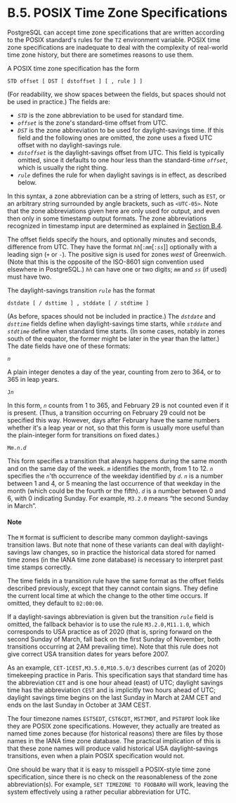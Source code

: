 # B.5. POSIX Time Zone Specifications

PostgreSQL can accept time zone specifications that are written according to the POSIX standard's rules for the `TZ` environment variable. POSIX time zone specifications are inadequate to deal with the complexity of real-world time zone history, but there are sometimes reasons to use them.

A POSIX time zone specification has the form

```
STD offset [ DST [ dstoffset ] [ , rule ] ]
```

(For readability, we show spaces between the fields, but spaces should not be used in practice.) The fields are:

* _`STD`_ is the zone abbreviation to be used for standard time.
* _`offset`_ is the zone's standard-time offset from UTC.
* _`DST`_ is the zone abbreviation to be used for daylight-savings time. If this field and the following ones are omitted, the zone uses a fixed UTC offset with no daylight-savings rule.
* _`dstoffset`_ is the daylight-savings offset from UTC. This field is typically omitted, since it defaults to one hour less than the standard-time _`offset`_, which is usually the right thing.
* _`rule`_ defines the rule for when daylight savings is in effect, as described below.

In this syntax, a zone abbreviation can be a string of letters, such as `EST`, or an arbitrary string surrounded by angle brackets, such as `<UTC-05>`. Note that the zone abbreviations given here are only used for output, and even then only in some timestamp output formats. The zone abbreviations recognized in timestamp input are determined as explained in [Section B.4](https://www.postgresql.org/docs/current/datetime-config-files.html).

The offset fields specify the hours, and optionally minutes and seconds, difference from UTC. They have the format _`hh`_\[`:`_`mm`_\[`:`_`ss`_]] optionally with a leading sign (`+` or `-`). The positive sign is used for zones _west_ of Greenwich. (Note that this is the opposite of the ISO-8601 sign convention used elsewhere in PostgreSQL.) _`hh`_ can have one or two digits; _`mm`_ and _`ss`_ (if used) must have two.

The daylight-savings transition _`rule`_ has the format

```
dstdate [ / dsttime ] , stddate [ / stdtime ]
```

(As before, spaces should not be included in practice.) The _`dstdate`_ and _`dsttime`_ fields define when daylight-savings time starts, while _`stddate`_ and _`stdtime`_ define when standard time starts. (In some cases, notably in zones south of the equator, the former might be later in the year than the latter.) The date fields have one of these formats:

_`n`_

A plain integer denotes a day of the year, counting from zero to 364, or to 365 in leap years.

`J`_`n`_

In this form, _`n`_ counts from 1 to 365, and February 29 is not counted even if it is present. (Thus, a transition occurring on February 29 could not be specified this way. However, days after February have the same numbers whether it's a leap year or not, so that this form is usually more useful than the plain-integer form for transitions on fixed dates.)

`M`_`m`_`.`_`n`_`.`_`d`_

This form specifies a transition that always happens during the same month and on the same day of the week. _`m`_ identifies the month, from 1 to 12. _`n`_ specifies the _`n`_'th occurrence of the weekday identified by _`d`_. _`n`_ is a number between 1 and 4, or 5 meaning the last occurrence of that weekday in the month (which could be the fourth or the fifth). _`d`_ is a number between 0 and 6, with 0 indicating Sunday. For example, `M3.2.0` means “the second Sunday in March”.

#### Note

The `M` format is sufficient to describe many common daylight-savings transition laws. But note that none of these variants can deal with daylight-savings law changes, so in practice the historical data stored for named time zones (in the IANA time zone database) is necessary to interpret past time stamps correctly.

The time fields in a transition rule have the same format as the offset fields described previously, except that they cannot contain signs. They define the current local time at which the change to the other time occurs. If omitted, they default to `02:00:00`.

If a daylight-savings abbreviation is given but the transition _`rule`_ field is omitted, the fallback behavior is to use the rule `M3.2.0,M11.1.0`, which corresponds to USA practice as of 2020 (that is, spring forward on the second Sunday of March, fall back on the first Sunday of November, both transitions occurring at 2AM prevailing time). Note that this rule does not give correct USA transition dates for years before 2007.

As an example, `CET-1CEST,M3.5.0,M10.5.0/3` describes current (as of 2020) timekeeping practice in Paris. This specification says that standard time has the abbreviation `CET` and is one hour ahead (east) of UTC; daylight savings time has the abbreviation `CEST` and is implicitly two hours ahead of UTC; daylight savings time begins on the last Sunday in March at 2AM CET and ends on the last Sunday in October at 3AM CEST.

The four timezone names `EST5EDT`, `CST6CDT`, `MST7MDT`, and `PST8PDT` look like they are POSIX zone specifications. However, they actually are treated as named time zones because (for historical reasons) there are files by those names in the IANA time zone database. The practical implication of this is that these zone names will produce valid historical USA daylight-savings transitions, even when a plain POSIX specification would not.

One should be wary that it is easy to misspell a POSIX-style time zone specification, since there is no check on the reasonableness of the zone abbreviation(s). For example, `SET TIMEZONE TO FOOBAR0` will work, leaving the system effectively using a rather peculiar abbreviation for UTC.

